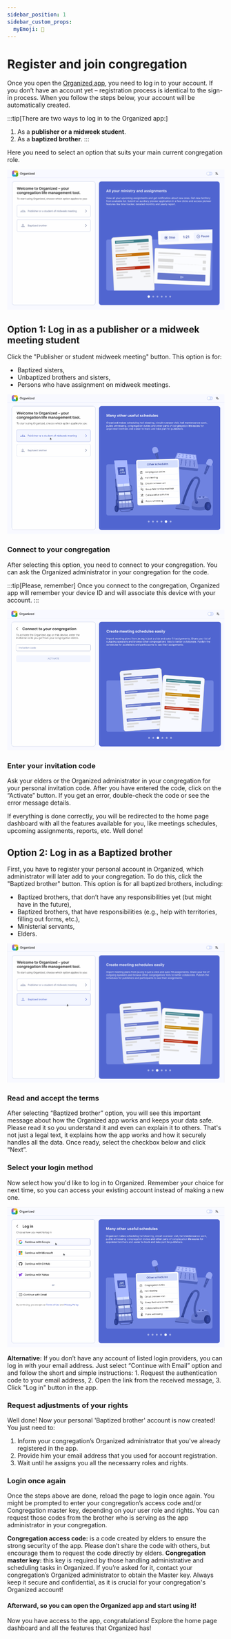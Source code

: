 ```yaml
---
sidebar_position: 1
sidebar_custom_props: 
  myEmoji: 🔑
---
```


# Register and join congregation

Once you open the [Organized app](https://organized-app.com/), you need to log in to your account. If you don’t have an account yet – registration process is identical to the sign-in process. When you follow the steps below, your account will be automatically created. 

:::tip[There are two ways to log in to the Organized app:]
1. As a **publisher or a midweek student**.
2. As a **baptized brother**.
:::

Here you need to select an option that suits your main current congregation role.

![Welcome](./img/welcome.png)

## Option 1: Log in as a publisher or a midweek meeting student

Click the "Publisher or student midweek meeting" button. This option is for: 
- Baptized sisters, 
- Unbaptized brothers and sisters,
- Persons who have assignment on midweek meetings.

![Publisher](./img/select.png)

### Connect to your congregation

After selecting this option, you need to connect to your congregation. You can ask the Organized administrator in your congregation for the code. 

:::tip[Please, remember]
Once you connect to the congregation, Organized app will remember your device ID and will associate this device with your account. 
:::

![Connect to congregation](./img/connect.png)

### Enter your invitation code

Ask your elders or the Organized administrator in your congregation for your personal invitation code. After you have entered the code, click on the “Activate” button. If you get an error, double-check the code or see the error message details.

If everything is done correctly, you will be redirected to the home page dashboard with all the features available for you, like meetings schedules, upcoming assignments, reports, etc. Well done!

## Option 2: Log in as a Baptized brother

First, you have to register your personal account in Organized, which administrator will later add to your congregation. To do this, click the "Baptized brother" button. This option is for all baptized brothers, including: 
- Baptized brothers, that don’t have any responsibilities yet (but might have in the future), 
- Baptized brothers, that have responsibilities (e.g., help with territories, filling out forms, etc.),
- Ministerial servants,
- Elders.

![Baptized brother](./img/brother.png)

### Read and accept the terms

After selecting “Baptized brother” option, you will see this important message about how the Organized app works and keeps your data safe. Please read it so you understand it and even can explain it to others. That's not just a legal text, it explains how the app works and how it securely handles all the data. Once ready, select the checkbox below and click “Next”.


### Select your login method

Now select how you'd like to log in to Organized. Remember your choice for next time, so you can access your existing account instead of making a new one.

![Log in](./img/select-login.png)

**Alternative:** If you don’t have any account of listed login providers, you can log in with your email address. Just select “Continue with Email” option and and follow the short and simple instructions: 1. Request the authentication code to your email address, 2. Open the link from the received message, 3. Click "Log in" button in the app.

### Request adjustments of your rights

Well done! Now your personal 'Baptized brother' account is now created! You just need to:
1. Inform your congregation’s Organized administrator that you've already registered in the app.
2. Provide him your email address that you used for account registration.
3. Wait until he assigns you all the necessarry roles and rights.

### Login once again

Once the steps above are done, reload the page to login once again. You might be prompted to enter your congregation’s access code and/or Congregation master key, depending on your user role and rights. You can request those codes from the brother who is serving as the app administrator in your congregation. 

**Congregation access code:** is a code created by elders to ensure the strong security of the app. Please don’t share the code with others, but encourage them to request the code directly by elders.
**Congregation master key:** this key is required by those handling administrative and scheduling tasks in Organized. If you’re asked for it, contact your congregation’s Organized administrator to obtain the Master key. Always keep it secure and confidential, as it is crucial for your congregation's Organized account!

#### Afterward, so you can open the Organized app and start using it!

Now you have access to the app, congratulations! Explore the home page dashboard and all the features that Organized has!
